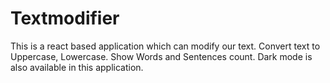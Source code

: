 # Textmodifier
This is a react based application which can modify our text. Convert text to Uppercase, Lowercase. Show Words and Sentences count. Dark mode is also available in this application. 
